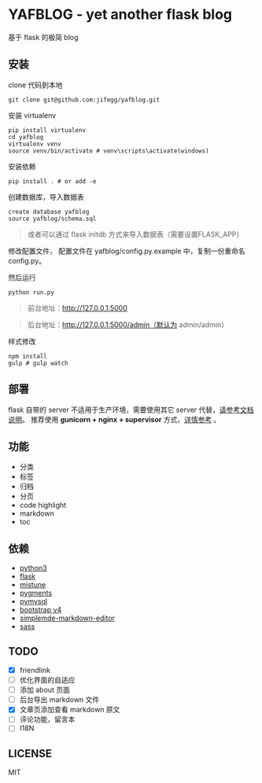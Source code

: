 # YAFBLOG - yet another flask blog
基于 flask 的极简 blog

## 安装

clone 代码到本地
```shell
git clone git@github.com:jifegg/yafblog.git
```

安装 virtualenv
```shell
pip install virtualenv
cd yafblog
virtualenv venv
source venv/bin/activate # venv\scripts\activate(windows)
```

安装依赖
```shell
pip install . # or add -e
```

创建数据库，导入数据表
```mysql
create database yafblog
source yafblog/schema.sql
```
> 或者可以通过 flask initdb 方式来导入数据表（需要设置FLASK_APP）

修改配置文件， 配置文件在 yafblog/config.py.example 中，复制一份重命名 config.py。

然后运行
```shell
python run.py
```
>前台地址：http://127.0.0.1:5000

>后台地址：http://127.0.0.1:5000/admin（默认为 admin/admin）

样式修改
```shell
npm install
gulp # gulp watch
```

## 部署

flask 自带的 server 不适用于生产环境，需要使用其它 server 代替，[请参考文档说明](http://flask.pocoo.org/docs/0.12/deploying/#deployment)。
推荐使用 **gunicorn + nginx + supervisor** 方式，[详情参考](https://blog.bugo.top/article/3) 。


## 功能

* 分类
* 标签
* 归档
* 分页
* code highlight
* markdown
* toc


## 依赖

* [python3](https://www.python.org/)
* [flask](https://github.com/pallets/flask)
* [mistune](https://github.com/lepture/mistune)
* [pygments](http://pygments.org/)
* [pymysql](https://github.com/PyMySQL/PyMySQL)
* [bootstrap v4](https://github.com/twbs/bootstrap)
* [simplemde-markdown-editor](https://github.com/NextStepWebs/simplemde-markdown-editor)
* [sass](https://github.com/sass/sass)

## TODO

- [x]  friendlink
- [ ]  优化界面的自适应
- [ ]  添加 about 页面
- [ ]  后台导出 markdown 文件
- [x]  文章页添加查看 markdown 原文
- [ ]  评论功能，留言本
- [ ]  I18N

## LICENSE

MIT
